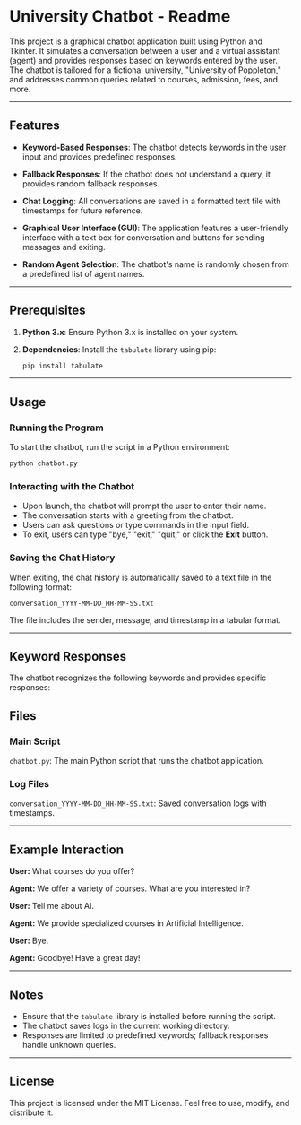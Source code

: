 # University Chatbot - Readme

This project is a graphical chatbot application built using Python and Tkinter. It simulates a conversation between a user and a virtual assistant (agent) and provides responses based on keywords entered by the user. The chatbot is tailored for a fictional university, "University of Poppleton," and addresses common queries related to courses, admission, fees, and more.

---

## Features

- **Keyword-Based Responses**:
  The chatbot detects keywords in the user input and provides predefined responses.

- **Fallback Responses**:
  If the chatbot does not understand a query, it provides random fallback responses.

- **Chat Logging**:
  All conversations are saved in a formatted text file with timestamps for future reference.

- **Graphical User Interface (GUI)**:
  The application features a user-friendly interface with a text box for conversation and buttons for sending messages and exiting.

- **Random Agent Selection**:
  The chatbot's name is randomly chosen from a predefined list of agent names.

---

## Prerequisites

1. **Python 3.x**:
   Ensure Python 3.x is installed on your system.

2. **Dependencies**:
   Install the `tabulate` library using pip:
   ```bash
   pip install tabulate
   ```

---

## Usage

### Running the Program
To start the chatbot, run the script in a Python environment:
```bash
python chatbot.py
```

### Interacting with the Chatbot
- Upon launch, the chatbot will prompt the user to enter their name.
- The conversation starts with a greeting from the chatbot.
- Users can ask questions or type commands in the input field.
- To exit, users can type "bye," "exit," "quit," or click the **Exit** button.

### Saving the Chat History
When exiting, the chat history is automatically saved to a text file in the following format:
```
conversation_YYYY-MM-DD_HH-MM-SS.txt
```
The file includes the sender, message, and timestamp in a tabular format.

---

## Keyword Responses
The chatbot recognizes the following keywords and provides specific responses:
 

## Files

### Main Script
`chatbot.py`: The main Python script that runs the chatbot application.

### Log Files
`conversation_YYYY-MM-DD_HH-MM-SS.txt`: Saved conversation logs with timestamps.

---

## Example Interaction
**User:** What courses do you offer?

**Agent:** We offer a variety of courses. What are you interested in?

**User:** Tell me about AI.

**Agent:** We provide specialized courses in Artificial Intelligence.

**User:** Bye.

**Agent:** Goodbye! Have a great day!

---

## Notes
- Ensure that the `tabulate` library is installed before running the script.
- The chatbot saves logs in the current working directory.
- Responses are limited to predefined keywords; fallback responses handle unknown queries.

---

## License
This project is licensed under the MIT License. Feel free to use, modify, and distribute it.
